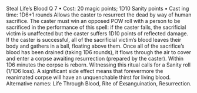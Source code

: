 Steal Life’s Blood Q 7
• Cost:  20 magic points; 1D10 Sanity points
•
 Cast
ing time: 1D6+1 rounds
Allows the caster to resurrect the dead by way of human 
sacrifice. The caster must win an opposed POW roll with 
a person to be sacrificed in the performance of this spell: 
if the caster fails, the sacrificial victim is unaffected but 
the caster suffers 1D10 points of reflected damage. If the 
caster is successful, all of the sacrificial victim’s blood leaves 
their body and gathers in a ball, floating above them. Once 
all of the sacrifice’s blood has been drained (taking 1D6 
rounds), it flows through the air to cover and enter a corpse 
awaiting resurrection (prepared by the caster). Within 1D6 
minutes the corpse is reborn. Witnessing this ritual calls 
for a Sanity roll (1/1D6 loss).
A significant side effect means that forevermore the 
reanimated corpse will have an unquenchable thirst for 
living blood. 
Alternative names: Life Through Blood, Rite of 
Exsanguination, Resurrection.


